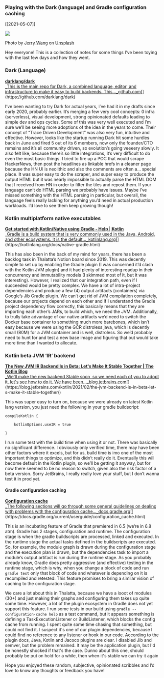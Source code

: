 ### Playing with the Dark (language) and Gradle configuration caching

[[2021-05-07]]

![](https://cdn-images-1.medium.com/max/800/0*RkcoUsrX-mFMJ8mZ)

Photo by [Jerry Wang](https://unsplash.com/@jerry_318?utm_source=medium&utm_medium=referral) on [Unsplash](https://unsplash.com?utm_source=medium&utm_medium=referral)

Hey everyone! This is a collection of notes for some things I’ve been toying with the last few days and how they went.

### Dark (Language)

[**darklang/dark**  
_This is the main repo for Dark, a combined language, editor, and infrastructure to make it easy to build backends. This…_github.com](https://github.com/darklang/dark "https://github.com/darklang/dark")[](https://github.com/darklang/dark)

I’ve been wanting to try Dark for actual years, I’ve had it in my drafts since early 2020, probably earlier. It’s merging a few very cool concepts: 0 infra (serverless), visual development, strong opinionated defaults leading to simple dev and ops cycles. Some of this was very well executed and I’m sure we’ll be seeing more adoptions of the idea in the years to come. Their concept of “Trace Driven Development” was also very fun, intuitive and effective. However, looks like the startup running Dark hit some hurdles back in June and fired 5 out of its 6 members, now only the founder/CTO remains and it’s all community driven, so evolution’s going veeeery slowly. It also felt like, because there’s so little integrations, it’s very difficult to do even the most basic things. I tried to fire up a POC that would scrape HackerNews, then post the headlines as linkable hrefs in a cleaner page because the HN UI is neolithic and also the comments are often a… special place. It was super easy to do the scraper, and super easy to produce the output HTML but it was nearly impossible to actually parse the HTML DOM that I received from HN in order to filter the tiles and repost them. If your language can’t do HTML parsing we probably have issues. Maybe I’ve missed something with the HTML parsing in particular, but overall, the language feels really lacking for anything you’d need in actual production workloads. I’d love to see them keep growing though!

### Kotlin multiplatform native executables

[**Get started with Kotlin/Native using Gradle - Help | Kotlin**  
_Gradle is a build system that is very commonly used in the Java, Android, and other ecosystems. It is the default…_kotlinlang.org](https://kotlinlang.org/docs/native-gradle.html "https://kotlinlang.org/docs/native-gradle.html")[](https://kotlinlang.org/docs/native-gradle.html)

This has also been in the back of my mind for years, there has been a backlog task in Thalatta’s Notion board since 2019. This was decently simple to set up by enabling the Gradle plugin (I was concerned it’d clash with the Kotlin JVM plugin) and it had plenty of interesting readup in their concurrency and immutability models (I skimmed most of it, but it was interesting). However, I realized that our integration path, even if I succeeded would be pretty complex. We have a lot of intra-project dependencies and produce a few (4) output artifacts (containers) via Google’s Jib Gradle plugin. We can’t get rid of JVM compilation completely, because our projects depend on each other and if I understand the Gradle project dependency flow correctly, this basically means that they are importing each other’s JARs, to build which, we need the JVM. Additionally, to trully take advantage of our native artifacts we’d need to switch the Docker base container to something much more barebones, which isn’t easy because we were using the GCR distroless java, which is decently small (80M) for a JVM container and is well, distroless. So we’d probably need to hunt for and test a new base image and figuring that out would take more time than I wanted to allocate.

### Kotlin beta JVM ‘IR’ backend

[**The New JVM IR Backend Is in Beta: Let's Make It Stable Together | The Kotlin Blog**  
_We'll make the new backend Stable soon, so we need each of you to adopt it, let's see how to do it. We have been…_blog.jetbrains.com](https://blog.jetbrains.com/kotlin/2021/02/the-jvm-backend-is-in-beta-let-s-make-it-stable-together/ "https://blog.jetbrains.com/kotlin/2021/02/the-jvm-backend-is-in-beta-let-s-make-it-stable-together/")[](https://blog.jetbrains.com/kotlin/2021/02/the-jvm-backend-is-in-beta-let-s-make-it-stable-together/)

This was super easy to turn on, because we were already on latest Kotlin lang version, you just need the following in your gradle buildscript:

```
compileKotlin {

    kotlinOptions.useIR = true

}
```

I run some test with the build time when using it or not. There was basically no significant difference. I obviously only verified time, there may have been other factors where it excels, but for us, build time is imo one of the most important things to optimize, and this didn’t really do it. Eventually this will become default in the Kotlin plugin, so we’ll be getting it anyway, but for now there seemed to be no reason to switch, given also the risk factor of a beta version. Sorry JetBrains, I really really love your stuff, but I don’t wanna test it in prod yet.

#### Gradle configuration caching

[**Configuration cache**  
_The following sections will go through some general guidelines on dealing with problems with the configuration cache…_docs.gradle.org](https://docs.gradle.org/current/userguide/configuration_cache.html "https://docs.gradle.org/current/userguide/configuration_cache.html")[](https://docs.gradle.org/current/userguide/configuration_cache.html)

This is an incubating feature of Gradle that premiered in 6.5 (we’re in 6.8 atm). Gradle has 2 stages, configuration and runtime. The configuration stage is when the gradle buildscripts are processed, linked and executed. In the runtime stage the actual tasks defined in the buildscripts are executed. So, for example, the module graph is drawn during the configuration stage and the execution plan is drawn, but the dependencies task to import a module’s output artifact is run during the runtime stage. As you probably already know, Gradle does pretty aggressive (and effective) testing in the runtime stage, which is why, when you change a block of code and run `gradle test` only that block of code and whatever is depending on it is recompiled and retested. This feature promises to bring a similar vision of caching to the configuration stage.

We care a lot about this in Thalatta, because we have a looot of modules (30+) and just making their graphs and configuring them takes up quite some time. However, a lot of the plugin ecosystem in Gradle does not yet support this feature. I run some tests in our build using `gradle --configuration-cache help` as a test command, but it appears something is defining a TaskExecutionListener or BuildListener, which blocks the config cache from running. I spent quite some time chasing that something, but could not find it. I suspect it's one of our plugin dependencies, because I could find no reference to any listener or hook in our code. According to the plugin docs, Java, Kotlin and Jacoco plugins are clear. I disabled Jib and semver, but the problem remained. It may be the application plugin, but I'd be honestly shocked if that's the case. Dunno about this one, should probably be put on hold for a while, then when it's stable we can try it again

Hope you enjoyed these random, subjective, opinionated scribbles and I’d love to know any thoughts or feedback you have!
